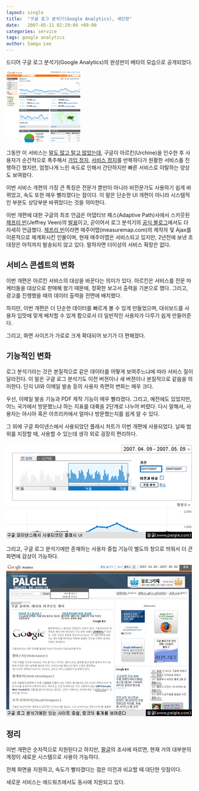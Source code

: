 ```yaml
---
layout: single
title:  "구글 로그 분석기(Google Analytics), 새단장"
date:   2007-05-11 02:29:09 +09:00
categories: service
tags: google analytics
author: Samgu Lee
---
```

드디어 구글 로그 분석기(Google Analytics)의 완성판이 베타의 모습으로 공개되었다.

![구글 분석기](/assets/google-analytics-new-version.gif)

그동안 이 서비스는 [말도 많고 탈고 많았는데](https://www.palgle.com/2006/01/26/google_analytics_crisis/), 구글이 아르킨(Urchine)을 인수한 후 사용자가 순간적으로 폭주해서 [가입 정지](https://www.palgle.com/2005/11/24/stop_of_googleanalytics/), [서비스 정지](https://www.palgle.com/2006/02/06/google_analytics_delay/)를 반복하다가 원활한 서비스를 진행하긴 했지만, 엄청나게 느린 속도로 인해서 간단하지만 빠른 서비스로 이탈하는 양상도 보여왔다.

이번 서비스 개편의 가장 큰 특징은 전문가 뿐만이 아니라 비전문가도 사용하기 쉽게 바뀌었고, 속도 또한 매우 빨라졌다는 점이다. 이 말은 단순한 UI 개편이 아니라 시스템적인 부분도 상당부분 바뀌었다는 것을 의미한다.

이번 개편에 대한 구글의 최초 언급은 어댑티브 패스(Adaptive Path)사에서 스카웃된 [제프리 빈](http://www.veen.com/jeff/archives/000965.html)(Jeffrey Veen)의 [발표](http://googleblog.blogspot.com/2007/05/whole-new-experience-for-google.html)이고, 곧이어서 로그 분석기의 [공식 블로그](http://analytics.blogspot.com/2007/05/new-version-of-google-analytics.html)에서도 더 자세히 언급했다. [제프리 빈](http://channy.creation.net/blog/?p=275)이라면 매주어맵(measuremap.com)의 제작자 및 Ajax를 이론적으로 체계화시킨 인물이며, 현재 매주어맵은 서비스되고 있지만, 2년전에 보낸 초대장은 아직까지 발송되지 않고 있다. 말하자면 더이상의 서비스 확장은 없다.

## 서비스 콘셉트의 변화

이번 개편은 아르킨 서비스의 대상을 바꾼다는 의미가 있다. 아르킨은 서비스를 전문 마케터들을 대상으로 판매해 왔기 때문에, 정확한 보고서 출력을 기본으로 했다. 그리고, 광고를 진행했을 때의 데이터 출력을 전면에 배치했다.

하지만, 이번 개편은 더 단순한 데이터를 빠르게 볼 수 있게 만들었으며, 대쉬보드를 사용자 입맛에 맞게 배치할 수 있게 함으로서 더 일반적인 사용자가 다루기 쉽게 만들어준다.

그리고, 화면 사이즈가 가로로 크게 확대되어 보기가 더 편해졌다.

## 기능적인 변화

로그 분석기라는 것은 본질적으로 같은 데이터를 어떻게 보여주느냐에 따라 서비스 질이 달라진다. 이 말은 구글 로그 분석기도 이전 버젼이나 새 버젼이나 본질적으로 같음을 의미한다. 단지 UI와 이메일 발송 등의 사용자 측면의 변화는 매우 크다.

우선, 이메일 발송 기능과 PDF 제작 기능이 매우 빨라졌다. 그리고, 예전에도 있었지만, 어느 국가에서 방문했느냐 하는 지표를 대륙을 2단계로 나누어 버렸다. 다시 말해서, 사용자는 아시아 혹은 아프리카에서 얼마나 방문했는지를 쉽게 알 수 있다.

그 외에 구글 파이넨스에서 사용되었던 플래시 차트가 이번 개편에 사용되었다. 날짜 범위를 지정할 때, 사용할 수 있는데 생각 외로 굉장히 편리하다.

![구글 파이넨스에서 사용되었던 플래시 UI](/assets/new-analytics-1.gif)

그리고, 구글 로그 분석기에만 존재하는 사용자 중첩 기능이 별도의 창으로 띄워서 더 큰 화면에 감상이 가능하다.

![사이트 중첩](/assets/new-analytics-2.jpg)

## 정리

이번 개편은 순차적으로 지원된다고 하지만, [팔글](https://www.palgle.com)의 조사에 따르면, 현재 거의 대부분의 계정이 새로운 시스템으로 사용이 가능하다.

전체 화면을 지원하고, 속도가 빨라졌다는 점은 이전과 비교할 때 대단한 잇점이다.

새로운 서비스는 애드워즈에서도 동시에 지원되고 있다.
